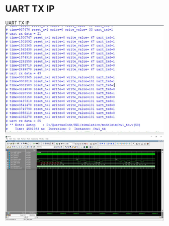 # UART TX IP
 UART TX IP
![image](https://github.com/UJ-SIAO/UART-TX-IP/blob/main/Text.JPG)
![image](https://github.com/UJ-SIAO/UART-TX-IP/blob/main/wave1.JPG)
